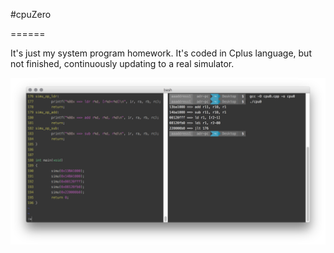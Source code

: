 #cpuZero

======

It's just my system program homework. It's coded in Cplus language, but not finished, continuously updating to a real simulator.

![](Demo.png)
